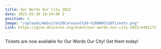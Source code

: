 ```yaml
---
title: Our Words Our City 2022
date: 2021-03-30 18:54:00 Z
position: 1
Image: "/uploads/Website%20Carousel%20-%20OWOC%20Tickets.png"
Link: https://give.dcscores.org/event/our-words-our-city-2022/e401172
---
```


Tickets are now available for Our Words Our City! Get them today!